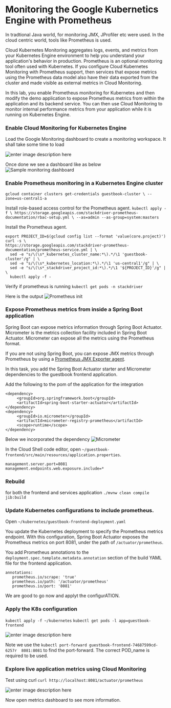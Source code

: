 # Monitoring the Google Kubernetics Engine with Prometheus

In tradtional Java world, for monitoring JMX, JProfiler etc were used. In the cloud centric world, tools like Prometheus is used. 

Cloud Kubernetes Monitoring aggregates logs, events, and metrics from your Kubernetes Engine environment to help you understand your application's behavior in production. Prometheus is an optional monitoring tool often used with Kubernetes. If you configure Cloud Kubernetes Monitoring with Prometheus support, then services that expose metrics using the Prometheus data model also have their data exported from the cluster and made visible as external metrics in Cloud Monitoring.

In this lab, you enable Prometheus monitoring for Kubernetes and then modify the demo application to expose Prometheus metrics from within the application and its backend service. You can then use Cloud Monitoring to monitor internal performance metrics from your application while it is running on Kubernetes Engine.

### Enable Cloud Monitoring for Kubernetes Engine
Load the Google Monitoring dashboard to create a monitoring workspace.  It shall take some time to load

![enter image description here](https://i.imgur.com/szg09Bf.png)

Once done we see a dashboard like as below
![Sample monitoring dashboard](https://i.imgur.com/LOwCjNX.png)


### Enable Prometheus monitoring in a Kubernetes Engine cluster
`gcloud container clusters get-credentials guestbook-cluster \ --zone=us-central1-a`

Install role-based access control for the Prometheus agent.
`kubectl apply -f \ https://storage.googleapis.com/stackdriver-prometheus-documentation/rbac-setup.yml \ --as=admin --as-group=system:masters`

Install the Prometheus agent.
```
export PROJECT_ID=$(gcloud config list --format 'value(core.project)')
curl -s \
https://storage.googleapis.com/stackdriver-prometheus-documentation/prometheus-service.yml | \
  sed -e "s/\(\s*_kubernetes_cluster_name:*\).*/\1 'guestbook-cluster'/g" | \
  sed -e "s/\(\s*_kubernetes_location:*\).*/\1 'us-central1'/g" | \
  sed -e "s/\(\s*_stackdriver_project_id:*\).*/\1 '${PROJECT_ID}'/g" | \
  kubectl apply -f -
```

Verify if prometheus is running 
`kubectl get pods -n stackdriver`


Here is the output 
![Prometheus init](https://i.imgur.com/5d56NX7.png)
### Expose Prometheus metrics from inside a Spring Boot application
Spring Boot can expose metrics information through Spring Boot Actuator. Micrometer is the metrics collection facility included in Spring Boot Actuator. Micrometer can expose all the metrics using the Prometheus format.

If you are not using Spring Boot, you can expose JMX metrics through Prometheus by using a  [Prometheus JMX Exporter agent](https://github.com/prometheus/jmx_exporter).

In this task, you add the Spring Boot Actuator starter and Micrometer dependencies to the guestbook frontend application.

Add the following to the pom of the application for the integration
```
<dependency>
     <groupId>org.springframework.boot</groupId>
     <artifactId>spring-boot-starter-actuator</artifactId>
</dependency>
<dependency>
     <groupId>io.micrometer</groupId>
     <artifactId>micrometer-registry-prometheus</artifactId>
     <scope>runtime</scope>
</dependency>

```
Below we incorporated the dependency
![Micrometer](https://i.imgur.com/FfkznPo.png)


In the Cloud Shell code editor, open  `~/guestbook-frontend/src/main/resources/application.properties`.

```
management.server.port=8081
management.endpoints.web.exposure.include=*
``` 
### Rebuild
for both the frontend and services  application
`./mvnw clean compile jib:build`

### Update Kubernetes configurations to include prometheus.
Open `~/kubernetes/guestbook-frontend-deployment.yaml`

You update the Kubernetes deployment to specify the Prometheus metrics endpoint. With this configuration, Spring Boot Actuator exposes the Prometheus metrics on port 8081, under the path of  `/actuator/prometheus`.

You add Prometheus annotations to the  `deployment.spec.template.metadata.annotation`  section of the build YAML file for the frontend application.

```
annotations:
   prometheus.io/scrape: 'true'
   prometheus.io/path: '/actuator/prometheus'
   prometheus.io/port: '8081'

```
We are good to go now and applyt the configurATION. 
### Apply the K8s configuration
`kubectl apply -f ~/kubernetes`
`kubectl get pods -l app=guestbook-frontend`

![enter image description here](https://i.imgur.com/cTANW7j.png)

Note we use the 
`kubectl port-forward guestbook-frontend-74687599cd-6257r  8081:8081` to find the port-forward. The correct POD_name is required to be used. 

### Explore live application metrics using Cloud Monitoring
Test using curl
`curl http://localhost:8081/actuator/prometheus`

![enter image description here](https://i.imgur.com/O7PovTz.png)

Now open metrics dashboard to see more information.

<!--stackedit_data:
eyJoaXN0b3J5IjpbMTEzMDg3OTQxOSw0Mjc1MDg1MTIsMTI4MD
kxNTYyMSwxMzMzMzMzNjk0LDE2ODI3Nzk3NTAsMTEzOTgyMDE1
OCwtMzA2MTkyMTIwLDEyMDIyNTM5NDIsLTE1MjI1MDI4NzIsLT
E5NDEyNjgwMjQsMTM0MTA2OTY3OF19
-->